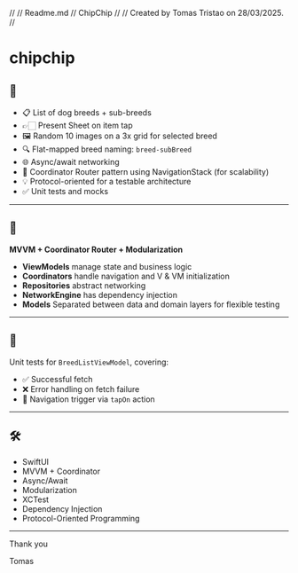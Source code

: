 //
//  Readme.md
//  ChipChip
//
//  Created by Tomas Tristao on 28/03/2025.
//

# chipchip

## 📱

- 📋 List of dog breeds + sub-breeds
- 👉🏻 Present Sheet on item tap
- 🖼️ Random 10 images on a 3x grid for selected breed
- 🔍 Flat-mapped breed naming: `breed-subBreed`
- 🌐 Async/await networking
- 🧭 Coordinator Router pattern using NavigationStack (for scalability)
- 💡 Protocol-oriented for a testable architecture
- ✅ Unit tests and mocks

---

## 🧠

**MVVM + Coordinator Router + Modularization**

- **ViewModels** manage state and business logic
- **Coordinators** handle navigation and V & VM initialization
- **Repositories** abstract networking
- **NetworkEngine** has dependency injection
- **Models** Separated between data and domain layers for flexible testing

---

## 🧪

Unit tests for `BreedListViewModel`, covering:

- ✅ Successful fetch
- ❌ Error handling on fetch failure
- 🧭 Navigation trigger via `tapOn` action

---

## 🛠

- SwiftUI
- MVVM + Coordinator
- Async/Await
- Modularization
- XCTest
- Dependency Injection
- Protocol-Oriented Programming

---

Thank you

Tomas
